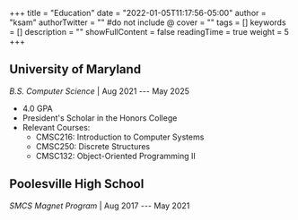 +++
title = "Education"
date = "2022-01-05T11:17:56-05:00"
author = "ksam"
authorTwitter = "" #do not include @
cover = ""
tags = []
keywords = []
description = ""
showFullContent = false
readingTime = true
weight = 5
+++

## University of Maryland

*B.S. Computer Science* | Aug 2021 --- May 2025

- 4.0 GPA
- President's Scholar in the Honors College
- Relevant Courses:
  + CMSC216: Introduction to Computer Systems
  + CMSC250: Discrete Structures
  + CMSC132: Object-Oriented Programming II

## Poolesville High School

*SMCS Magnet Program* | Aug 2017 --- May 2021
